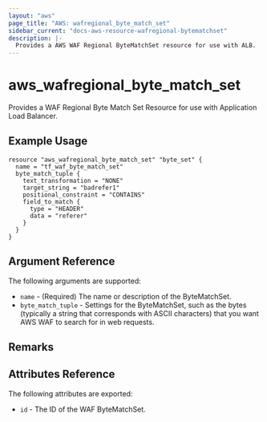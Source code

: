 ```yaml
---
layout: "aws"
page_title: "AWS: wafregional_byte_match_set"
sidebar_current: "docs-aws-resource-wafregional-bytematchset"
description: |-
  Provides a AWS WAF Regional ByteMatchSet resource for use with ALB.
---
```


# aws\_wafregional\_byte\_match\_set

Provides a WAF Regional Byte Match Set Resource for use with Application Load Balancer.

## Example Usage

```
resource "aws_wafregional_byte_match_set" "byte_set" {
  name = "tf_waf_byte_match_set"
  byte_match_tuple {
    text_transformation = "NONE"
    target_string = "badrefer1"
    positional_constraint = "CONTAINS"
    field_to_match {
      type = "HEADER"
      data = "referer"
    }
  }
}
```

## Argument Reference

The following arguments are supported:

* `name` - (Required) The name or description of the ByteMatchSet.
* `byte_match_tuple` - Settings for the ByteMatchSet, such as the bytes (typically a string that corresponds with ASCII characters) that you want AWS WAF to search for in web requests.

## Remarks

## Attributes Reference

The following attributes are exported:

* `id` - The ID of the WAF ByteMatchSet.
